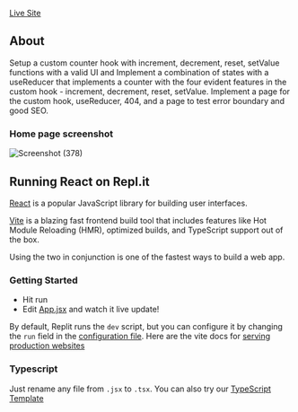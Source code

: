 

[Live Site](https://altschool-exam-project-ruby.vercel.app/)

<h2><b>About</b></h2>

Setup a custom counter hook with increment, decrement, reset, setValue functions with a valid UI and Implement a combination of states with a useReducer that implements a counter with the four evident features in the custom hook -  increment, decrement, reset, setValue. Implement a page for the custom hook, useReducer, 404, and a page to test error boundary and good SEO.

<h3>Home page screenshot</h3>

![Screenshot (378)](https://user-images.githubusercontent.com/106248524/200163387-a11ed6c9-56a4-4229-a98f-9dec5fc8fcb8.png)



## Running React on Repl.it

[React](https://reactjs.org/) is a popular JavaScript library for building user interfaces.

[Vite](https://vitejs.dev/) is a blazing fast frontend build tool that includes features like Hot Module Reloading (HMR), optimized builds, and TypeScript support out of the box.

Using the two in conjunction is one of the fastest ways to build a web app.

### Getting Started
- Hit run
- Edit [App.jsx](#src/App.jsx) and watch it live update!

By default, Replit runs the `dev` script, but you can configure it by changing the `run` field in the [configuration file](#.replit). Here are the vite docs for [serving production websites](https://vitejs.dev/guide/build.html)

### Typescript

Just rename any file from `.jsx` to `.tsx`. You can also try our [TypeScript Template](https://replit.com/@replit/React-TypeScript)
